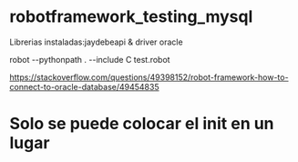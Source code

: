 # robotframework_testing_mysql


Librerias instaladas:jaydebeapi & driver oracle

robot --pythonpath . --include C test.robot



https://stackoverflow.com/questions/49398152/robot-framework-how-to-connect-to-oracle-database/49454835



# Solo se puede colocar el init en un lugar 